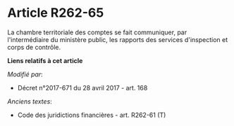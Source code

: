 # Article R262-65

La chambre territoriale des comptes se fait communiquer, par l'intermédiaire du ministère public, les rapports des services
d'inspection et corps de contrôle.

**Liens relatifs à cet article**

_Modifié par_:

  - Décret n°2017-671 du 28 avril 2017 - art. 168

_Anciens textes_:

  - Code des juridictions financières - art. R262-61 (T)
